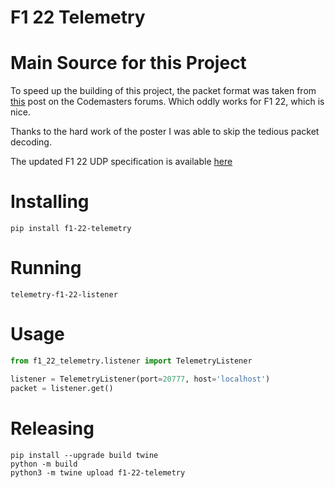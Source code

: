 # F1 22 Telemetry

# Main Source for this Project
To speed up the building of this project, the packet format was taken from
[this](https://forums.codemasters.com/topic/80231-f1-2021-udp-specification/?do=findComment&comment=624274)
post on the Codemasters forums. Which oddly works for F1 22, which is nice.

Thanks to the hard work of the poster I was able to skip the tedious packet decoding.

The updated F1 22 UDP specification is available [here](https://answers.ea.com/t5/General-Discussion/F1-22-UDP-Specification/td-p/11551274?attachment-id=607611) 

# Installing

```commandline
pip install f1-22-telemetry
```

# Running
```commandline
telemetry-f1-22-listener
```

# Usage

```python
from f1_22_telemetry.listener import TelemetryListener

listener = TelemetryListener(port=20777, host='localhost')
packet = listener.get()
```

# Releasing
```commandline
pip install --upgrade build twine
python -m build
python3 -m twine upload f1-22-telemetry
```

